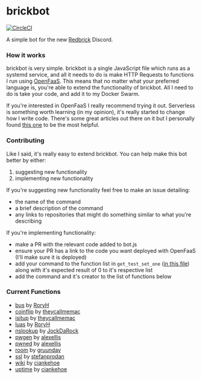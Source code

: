 # brickbot

[![CircleCI](https://circleci.com/gh/theycallmemac/brickbot.svg?style=svg)](https://circleci.com/gh/theycallmemac/brickbot)

A simple bot for the new [Redbrick](https://github.com/redbrick) Discord.

### How it works

brickbot is very simple. brickbot is a single JavaScript file which runs as a systemd service, and all it needs to do is make HTTP Requests to functions I run using [OpenFaaS](https://github.com/openfaas/faas). This means that no matter what your preferred language is, you're able to extend the functionality of brickbot. All I need to do is take your code, and add it to my Docker Swarm. 

If you're interested in OpenFaaS I really recommend trying it out. Serverless is something worth learning (in my opinion), it's really started to change how I write code. There's some great articles out there on it but I personally found [this one](https://medium.com/@thomas.shaw78/bash-functions-as-a-service-b4033bc1ee97) to be the most helpful.

### Contributing

Like I said, it's really easy to extend brickbot. You can help make this bot better by either:

1. suggesting new functionality
2. implementing new functionality

If you're suggesting new functionality feel free to make an issue detailing:
- the name of the command
- a brief description of the command
- any links to repositories that might do something similar to what you're describing

If you're implementing functionality:
- make a PR with the relevant code added to bot.js
- ensure your PR has a link to the code you want deployed with OpenFaaS (I'll make sure it is deployed)
- add your command to the function list in `get_test_set_one` ([in this file](https://github.com/theycallmemac/brickbot/blob/master/tests/endpoints.py)) along with it's expected result of 0 to it's respective list
- add the command and it's creator to the list of functions below

### Current Functions

- [bus](https://github.com/RoryH/dublinbus-luas-api) by [RoryH](https://github.com/RoryH)
- [coinflip](https://gist.github.com/theycallmemac/f66b0afeca215df97869dd28612bea74) by [theycallmemac](https://github.com/theycallmemac/)
- [isitup](https://github.com/theycallmemac/isitup) by [theycallmemac](https://github.com/theycallmemac)
- [luas](https://github.com/RoryH/dublinbus-luas-api) by [RoryH](https://github.com/RoryH)
- [nslookup](https://github.com/JockDaRock/nslookup_faas) by [JockDaRock](https://github.com/JockDaRock)
- [pwgen](https://github.com/openfaas/faas/tree/master/sample-functions/pwgen) by [alexellis](https://github.com/alexellis)
- [pwned](https://github.com/openfaas/faas/tree/master/sample-functions/haveibeenpwned) by [alexellis](https://github.com/alexellis)
- [room](https://gist.github.com/theycallmemac/43b8c9973b978fa7cb2769cc6f3d4cdc) by [gruunday](https://github.com/gruunday)
- [ssl](https://github.com/stefanprodan/openfaas-certinfo) by [stefanprodan](https://github.com/stefanprodan)
- [wiki](https://github.com/ciankehoe/brickbot-wiki) by [ciankehoe](https://github.com/ciankehoe)
- [uptime](https://gist.github.com/theycallmemac/36a0bfa7455c74dd50a76d2190478e91) by [ciankehoe](https://github.com/theycallmemac)
